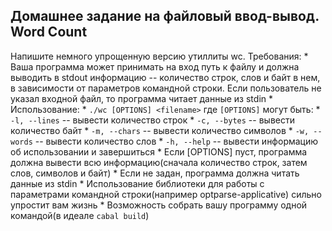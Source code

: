 ## Домашнее задание на файловый ввод-вывод. Word Count

Напишите немного упрощенную версию утиллиты wc. 
Требования:
    * Ваша программа может принимать на вход путь к файлу и должна выводить в stdout информацию -- количество строк, слов и байт в нем, в зависимости от параметров командной строки. Если пользователь не указал входной файл, то программа читает данные из stdin
    * Использование:
        * `./wc [OPTIONS] <filename>` где `[OPTIONS]` могут быть:
            * `-l, --lines` -- вывести количество строк
            * `-c, --bytes` -- вывести количество байт
            * `-m, --chars` -- вывести количество символов
            * `-w, --words` -- вывести количество слов
            * `-h, --help` -- вывести информацию об использовании и завершиться
        * Если [OPTIONS] пуст, программа должна вывести всю информацию(сначала количество строк, затем слов, символов и байт)
        * Если <filename> не задан, программа должна читать данные из stdin
    * Использование библиотеки для работы с параметрами командной строки(например optparse-applicative) сильно упростит вам жизнь
    * Возможность собрать вашу программу одной командой(в идеале `cabal build`)
